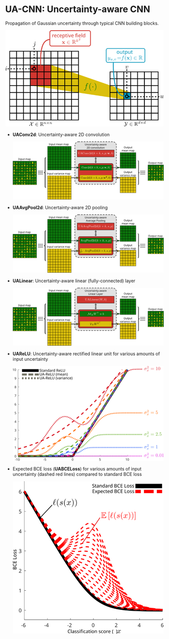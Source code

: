 # UA-CNN: Uncertainty-aware CNN

Propagation of Gaussian uncertainty through typical CNN building blocks.

![](inkscape/filtering.svg)



- **UAConv2d**: Uncertainty-aware 2D convolution

  ![](inkscape/uaconv2d.svg)

- **UAAvgPool2d**: Uncertainty-aware 2D pooling

  ![](inkscape/uaavgp.svg)

- **UALinear**: Uncertainty-aware linear (fully-connected) layer

  ![](inkscape/uafc.svg)

- **UAReLU**: Uncertainty-aware rectified linear unit for various amounts of input uncertainty

  ![](inkscape/uarelu_mean_var_plot.svg)

- Expected BCE loss (**UABCELoss**) for various amounts of input uncertainty (dashed red lines) compared to standard BCE loss

  ![](inkscape/uabce_mean.svg)
